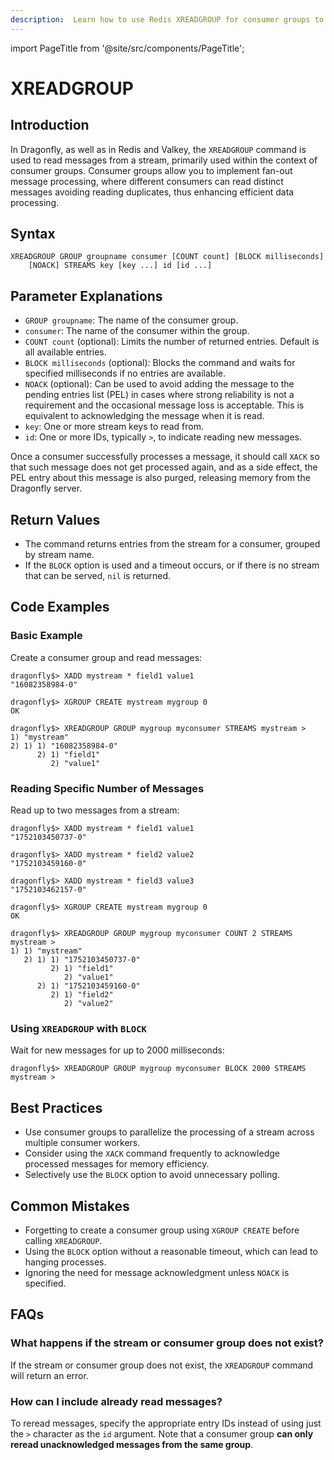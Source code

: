 ```yaml
---
description:  Learn how to use Redis XREADGROUP for consumer groups to read from streams.
---
```


import PageTitle from '@site/src/components/PageTitle';

# XREADGROUP

<PageTitle title="Redis XREADGROUP Command (Documentation) | Dragonfly" />

## Introduction

In Dragonfly, as well as in Redis and Valkey, the `XREADGROUP` command is used to read messages from a stream, primarily used within the context of consumer groups. 
Consumer groups allow you to implement fan-out message processing, where different consumers can read distinct messages avoiding reading duplicates, thus enhancing efficient data processing.

## Syntax

```shell
XREADGROUP GROUP groupname consumer [COUNT count] [BLOCK milliseconds] 
    [NOACK] STREAMS key [key ...] id [id ...]
```

## Parameter Explanations

- `GROUP groupname`: The name of the consumer group.
- `consumer`: The name of the consumer within the group.
- `COUNT count` (optional): Limits the number of returned entries. Default is all available entries.
- `BLOCK milliseconds` (optional): Blocks the command and waits for specified milliseconds if no entries are available.
- `NOACK` (optional): Can be used to avoid adding the message to the pending entries list (PEL) in cases where strong reliability is not a requirement and the occasional message loss is acceptable. This is equivalent to acknowledging the message when it is read.
- `key`: One or more stream keys to read from.
- `id`: One or more IDs, typically `>`, to indicate reading new messages.

Once a consumer successfully processes a message, it should call `XACK` so that such message does not get processed again, and as a side effect, the PEL entry about this message is also purged, releasing memory from the Dragonfly server.

## Return Values

- The command returns entries from the stream for a consumer, grouped by stream name. 
- If the `BLOCK` option is used and a timeout occurs, or if there is no stream that can be served, `nil` is returned.

## Code Examples

### Basic Example

Create a consumer group and read messages:

```shell
dragonfly$> XADD mystream * field1 value1
"16082358984-0"

dragonfly$> XGROUP CREATE mystream mygroup 0
OK

dragonfly$> XREADGROUP GROUP mygroup myconsumer STREAMS mystream >
1) "mystream"
2) 1) 1) "16082358984-0"
      2) 1) "field1"
         2) "value1"
```

### Reading Specific Number of Messages

Read up to two messages from a stream:

```shell
dragonfly$> XADD mystream * field1 value1
"1752103450737-0"

dragonfly$> XADD mystream * field2 value2
"1752103459160-0"

dragonfly$> XADD mystream * field3 value3
"1752103462157-0"

dragonfly$> XGROUP CREATE mystream mygroup 0
OK

dragonfly$> XREADGROUP GROUP mygroup myconsumer COUNT 2 STREAMS mystream >
1) 1) "mystream"
   2) 1) 1) "1752103450737-0"
         2) 1) "field1"
            2) "value1"
      2) 1) "1752103459160-0"
         2) 1) "field2"
            2) "value2"
```

### Using `XREADGROUP` with `BLOCK`

Wait for new messages for up to 2000 milliseconds:

```shell
dragonfly$> XREADGROUP GROUP mygroup myconsumer BLOCK 2000 STREAMS mystream >
```

## Best Practices

- Use consumer groups to parallelize the processing of a stream across multiple consumer workers.
- Consider using the `XACK` command frequently to acknowledge processed messages for memory efficiency.
- Selectively use the `BLOCK` option to avoid unnecessary polling.

## Common Mistakes

- Forgetting to create a consumer group using `XGROUP CREATE` before calling `XREADGROUP`.
- Using the `BLOCK` option without a reasonable timeout, which can lead to hanging processes.
- Ignoring the need for message acknowledgment unless `NOACK` is specified.

## FAQs

### What happens if the stream or consumer group does not exist?

If the stream or consumer group does not exist, the `XREADGROUP` command will return an error.

### How can I include already read messages?

To reread messages, specify the appropriate entry IDs instead of using just the `>` character as the `id` argument.
Note that a consumer group **can only reread unacknowledged messages from the same group**.
